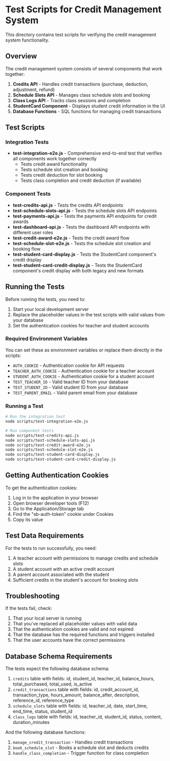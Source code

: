 # Test Scripts for Credit Management System

This directory contains test scripts for verifying the credit management system functionality.

## Overview

The credit management system consists of several components that work together:

1. **Credits API** - Handles credit transactions (purchase, deduction, adjustment, refund)
2. **Schedule Slots API** - Manages class schedule slots and booking
3. **Class Logs API** - Tracks class sessions and completion
4. **StudentCard Component** - Displays student credit information in the UI
5. **Database Functions** - SQL functions for managing credit transactions

## Test Scripts

### Integration Tests

- **test-integration-e2e.js** - Comprehensive end-to-end test that verifies all components work together correctly
  - Tests credit award functionality
  - Tests schedule slot creation and booking
  - Tests credit deduction for slot booking
  - Tests class completion and credit deduction (if available)

### Component Tests

- **test-credits-api.js** - Tests the credits API endpoints
- **test-schedule-slots-api.js** - Tests the schedule slots API endpoints
- **test-payments-api.js** - Tests the payments API endpoints for credit awards
- **test-dashboard-api.js** - Tests the dashboard API endpoints with different user roles
- **test-credit-award-e2e.js** - Tests the credit award flow
- **test-schedule-slot-e2e.js** - Tests the schedule slot creation and booking flow
- **test-student-card-display.js** - Tests the StudentCard component's credit display
- **test-student-card-credit-display.js** - Tests the StudentCard component's credit display with both legacy and new formats

## Running the Tests

Before running the tests, you need to:

1. Start your local development server
2. Replace the placeholder values in the test scripts with valid values from your database
3. Set the authentication cookies for teacher and student accounts

### Required Environment Variables

You can set these as environment variables or replace them directly in the scripts:

- `AUTH_COOKIE` - Authentication cookie for API requests
- `TEACHER_AUTH_COOKIE` - Authentication cookie for a teacher account
- `STUDENT_AUTH_COOKIE` - Authentication cookie for a student account
- `TEST_TEACHER_ID` - Valid teacher ID from your database
- `TEST_STUDENT_ID` - Valid student ID from your database
- `TEST_PARENT_EMAIL` - Valid parent email from your database

### Running a Test

```bash
# Run the integration test
node scripts/test-integration-e2e.js

# Run component tests
node scripts/test-credits-api.js
node scripts/test-schedule-slots-api.js
node scripts/test-credit-award-e2e.js
node scripts/test-schedule-slot-e2e.js
node scripts/test-student-card-display.js
node scripts/test-student-card-credit-display.js
```

## Getting Authentication Cookies

To get the authentication cookies:

1. Log in to the application in your browser
2. Open browser developer tools (F12)
3. Go to the Application/Storage tab
4. Find the "sb-auth-token" cookie under Cookies
5. Copy its value

## Test Data Requirements

For the tests to run successfully, you need:

1. A teacher account with permissions to manage credits and schedule slots
2. A student account with an active credit account
3. A parent account associated with the student
4. Sufficient credits in the student's account for booking slots

## Troubleshooting

If the tests fail, check:

1. That your local server is running
2. That you've replaced all placeholder values with valid data
3. That the authentication cookies are valid and not expired
4. That the database has the required functions and triggers installed
5. That the user accounts have the correct permissions

## Database Schema Requirements

The tests expect the following database schema:

1. `credits` table with fields: id, student_id, teacher_id, balance_hours, total_purchased, total_used, is_active
2. `credit_transactions` table with fields: id, credit_account_id, transaction_type, hours_amount, balance_after, description, reference_id, reference_type
3. `schedule_slots` table with fields: id, teacher_id, date, start_time, end_time, status, student_id
4. `class_logs` table with fields: id, teacher_id, student_id, status, content, duration_minutes

And the following database functions:

1. `manage_credit_transaction` - Handles credit transactions
2. `book_schedule_slot` - Books a schedule slot and deducts credits
3. `handle_class_completion` - Trigger function for class completion